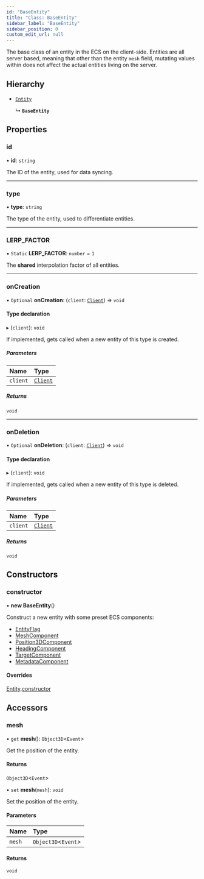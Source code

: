 ```yaml
---
id: "BaseEntity"
title: "Class: BaseEntity"
sidebar_label: "BaseEntity"
sidebar_position: 0
custom_edit_url: null
---
```


The base class of an entity in the ECS on the client-side. Entities are all
server based, meaning that other than the entity `mesh` field, mutating values
within does not affect the actual entities living on the server.

## Hierarchy

- [`Entity`](Entity.md)

  ↳ **`BaseEntity`**

## Properties

### id

• **id**: `string`

The ID of the entity, used for data syncing.

___

### type

• **type**: `string`

The type of the entity, used to differentiate entities.

___

### LERP\_FACTOR

▪ `Static` **LERP\_FACTOR**: `number` = `1`

The **shared** interpolation factor of all entities.

___

### onCreation

• `Optional` **onCreation**: (`client`: [`Client`](Client.md)) => `void`

#### Type declaration

▸ (`client`): `void`

If implemented, gets called when a new entity of this type is created.

##### Parameters

| Name | Type |
| :------ | :------ |
| `client` | [`Client`](Client.md) |

##### Returns

`void`

___

### onDeletion

• `Optional` **onDeletion**: (`client`: [`Client`](Client.md)) => `void`

#### Type declaration

▸ (`client`): `void`

If implemented, gets called when a new entity of this type is deleted.

##### Parameters

| Name | Type |
| :------ | :------ |
| `client` | [`Client`](Client.md) |

##### Returns

`void`

## Constructors

### constructor

• **new BaseEntity**()

Construct a new entity with some preset ECS components:
- [EntityFlag](../modules.md#entityflag-88)
- [MeshComponent](../modules.md#meshcomponent-88)
- [Position3DComponent](../modules.md#position3dcomponent-88)
- [HeadingComponent](../modules.md#headingcomponent-88)
- [TargetComponent](../modules.md#targetcomponent-88)
- [MetadataComponent](../modules.md#metadatacomponent-88)

#### Overrides

[Entity](Entity.md).[constructor](Entity.md#constructor-88)

## Accessors

### mesh

• `get` **mesh**(): `Object3D`<`Event`\>

Get the position of the entity.

#### Returns

`Object3D`<`Event`\>

• `set` **mesh**(`mesh`): `void`

Set the position of the entity.

#### Parameters

| Name | Type |
| :------ | :------ |
| `mesh` | `Object3D`<`Event`\> |

#### Returns

`void`
